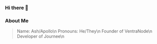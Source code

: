 ### Hi there 👋


### About Me
> Name: Ash/Apollo\n
> Pronouns: He/They\n
> Founder of VentraNode\n
> Developer of Journee\n
